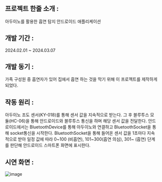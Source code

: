 ## 프로젝트 한줄 소개 :
아두이노를 활용한 흡연 탐지 안드로이드 애플리케이션

## 개발 기간 : 
 	
2024.02.01 ~ 2024.03.07


## 개발 동기 :
가족 구성원 중 흡연자가 있어 집에서 흡연 하는 것을 막기 위해 이 프로젝트를 제작하게 되었다.

## 작동 원리 :
아두이노 조도 센서(KY-018)를 통해 센서 값을 지속적으로 받는다.
그 후 블루투스 모듈(HC-06)을 통해 안드로이드와 블루투스 통신을 하며 해당 센서 값을 전달한다.
안드로이드에서는 BluetoothDevice를 통해 아두이노와 연결하고
BluetoothSocket을 통해 socket통신을 시작한다.
BluetoothSocket을 통해 들어온 센서 값을 1초마다 지속적으로 받아 
일정 값에 따라 0~100 (비흡연), 101~300(흡연 의심), 301~ (흡연) 단계를 판단해 안드로이드 스마트폰 화면에 표시한다.

## 시연 화면 :
![image](https://github.com/dawef/smoke-check-application/assets/157953050/65f3bd0c-d877-4ebc-a709-5f981f486cc4)
